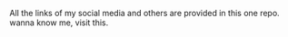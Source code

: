 All the links of my social media and others are provided in this one repo. wanna know me, visit this.
